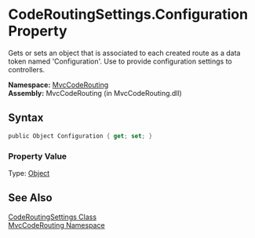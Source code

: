 CodeRoutingSettings.Configuration Property
==========================================
Gets or sets an object that is associated to each created route as a data token named 'Configuration'. Use to provide configuration settings to controllers.

**Namespace:** [MvcCodeRouting][1]  
**Assembly:** MvcCodeRouting (in MvcCodeRouting.dll)

Syntax
------

```csharp
public Object Configuration { get; set; }
```

### Property Value
Type: [Object][2]

See Also
--------
[CodeRoutingSettings Class][3]  
[MvcCodeRouting Namespace][1]  

[1]: ../README.md
[2]: http://msdn.microsoft.com/en-us/library/e5kfa45b
[3]: README.md
